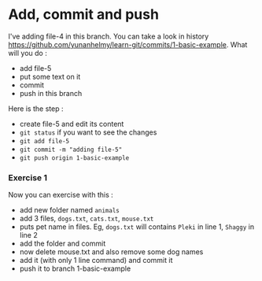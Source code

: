 Add, commit and push
====================

I've adding file-4 in this branch. You can take a look in history https://github.com/yunanhelmy/learn-git/commits/1-basic-example. What will you do :
* add file-5
* put some text on it
* commit
* push in this branch

Here is the step : 
* create file-5 and edit its content
* `git status` if you want to see the changes
* `git add file-5`
* `git commit -m "adding file-5"`
* `git push origin 1-basic-example`

### Exercise 1

Now you can exercise with this :
* add new folder named `animals`
* add 3 files, `dogs.txt`, `cats.txt`, `mouse.txt`
* puts pet name in files. Eg, `dogs.txt` will contains `Pleki` in line 1, `Shaggy` in line 2
* add the folder and commit
* now delete mouse.txt and also remove some dog names
* add it (with only 1 line command) and commit it
* push it to branch 1-basic-example


